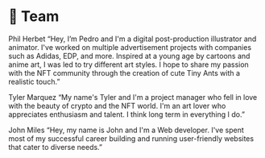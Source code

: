 # 🐜 Team

Phil Herbet “Hey, I’m Pedro and I'm a digital post-production illustrator and animator. I've worked on multiple advertisement projects with companies such as Adidas, EDP, and more. Inspired at a young age by cartoons and anime art, I was led to try different art styles. I hope to share my passion with the NFT community through the creation of cute Tiny Ants with a realistic touch.”

Tyler Marquez “My name's Tyler and I'm a project manager who fell in love with the beauty of crypto and the NFT world. I'm an art lover who appreciates enthusiasm and talent. I think long term in everything I do.”

John Miles “Hey, my name is John and I'm a Web developer. I've spent most of my successful career building and running user-friendly websites that cater to diverse needs.”
